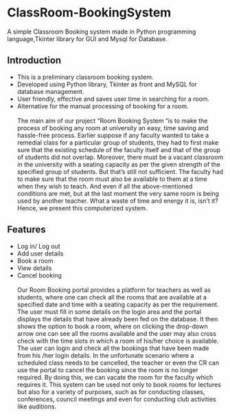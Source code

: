 # ClassRoom-BookingSystem
A simple Classroom Booking system made in Python programming language,Tkinter library for GUI and Mysql for Database. <br/>
## Introduction
* This is a preliminary classroom booking system.<br/>
* Developed using Python library, Tkinter as front and MySQL for database management.<br/>
* User friendly, effective and saves user time in searching for a room.<br/>
* Alternative for the manual processing of booking for a room.<br/>
<br/>The main aim of our project “Room Booking System “is to make the process of booking any room at university an easy, time saving and hassle-free process. 
Earlier suppose if any faculty wanted to take a remedial class for a particular group of students, they had to first make sure that the existing schedule of the faculty itself and that of the group of students did not overlap. Moreover, there must be a vacant classroom in the university with a seating capacity as per the given strength of the specified group of students. But that’s still not sufficient. The faculty had to make sure that the room must also be available to them at a time when they wish to teach.
And even if all the above-mentioned conditions are met, but at the last moment the very same room is being used by another teacher.
What a waste of time and energy it is, isn’t it?<br/>
Hence, we present this computerized system. <br/>
## Features
* Log in/ Log out
* Add user details
* Book a room
* View details
* Cancel booking <br/>
<br/>Our Room Booking portal provides a platform for teachers as well as students, where one can check all the rooms that are available at a specified date and time with a seating capacity as per the requirement. 
The user must fill in some details on the login area and the portal displays the details that have already been fed on the database. It then shows the option to book a room, where on clicking the drop-down arrow one can see all the rooms available and the user may also cross check with the time slots in which a room of his/her choice is available. 
The user can login and check all the bookings that have been made from his /her login details.
In the unfortunate scenario where a scheduled class needs to be cancelled, the teacher or even the CR can use the portal to cancel the booking since the room is no longer required. By doing this, we can vacate the room for the faculty which requires it.
This system can be used not only to book rooms for lectures but also for a variety of purposes, such as for conducting classes, conferences, council meetings and even for conducting club activities like auditions.




